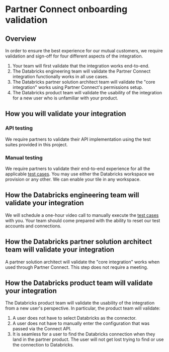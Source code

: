 # Partner Connect onboarding validation

## Overview
In order to ensure the best experience for our mutual customers, we require validation and sign-off for four different 
aspects of the integration.
1. Your team will first validate that the integration works end-to-end.
2. The Databricks engineering team will validate the Partner Connect integration functionally works in all use cases.
3. The Databricks partner solution architect team will validate the "core integration" works using Partner Connect's 
permissions setup.
4. The Databricks product team will validate the usability of the integration for a new user who is unfamiliar with 
your product.

## How you will validate your integration

### API testing
We require partners to validate their API implementation using the test suites provided in this project.

### Manual testing
We require partners to validate their end-to-end experience for all the applicable [test cases](OnboardingTestCases.md).  You may use either the Databricks workspace we provision or any other.  We can enable your tile in any workspace.

## How the Databricks engineering team will validate your integration
We will schedule a one-hour video call to manually execute the [test cases](OnboardingTestCases.md) with you.  Your team should come 
prepared with the ability to reset our test accounts and connections.

## How the Databricks partner solution architect team will validate your integration
A partner solution architect will validate the "core integration" works when used through Partner Connect.  This step does not require a meeting.

## How the Databricks product team will validate your integration
The Databricks product team will validate the usability of the integration from a new user's perspective.  In particular, the product team will validate:
1. A user does not have to select Databricks as the connector.
2. A user does not have to manually enter the configuration that was passed via the Connect API.
3. It is seamless for a user to find the Databricks connection when they land in the partner product.  The user will not get lost trying to find or use the connection to Databricks.
